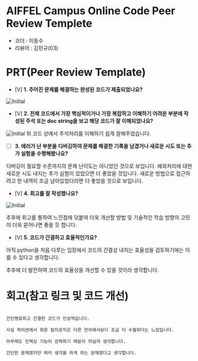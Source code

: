 # AIFFEL Campus Online Code Peer Review Templete
- 코더 : 이동수
- 리뷰어 : 김민규(03)


# PRT(Peer Review Template)
- [V]  **1. 주어진 문제를 해결하는 완성된 코드가 제출되었나요?**

![Initial](https://github.com/mk-felix/Lee-Dongsu-fork/blob/master/Python/Sub%20Quest%20C%2001/PRT_1.png)
    
- [V]  **2. 전체 코드에서 가장 핵심적이거나 가장 복잡하고 이해하기 어려운 부분에 작성된 
주석 또는 doc string을 보고 해당 코드가 잘 이해되었나요?**


![Initial](https://github.com/mk-felix/Lee-Dongsu-fork/blob/master/Python/Sub%20Quest%20C%2001/PRT_2.png) 
    위 코드 상에서 주석처리를 이해하기 쉽게 잘해주었습니다. 
        
- [ ]  **3. 에러가 난 부분을 디버깅하여 문제를 해결한 기록을 남겼거나
새로운 시도 또는 추가 실험을 수행해봤나요?**

 디버깅이 필요할 수준까지의 문제 난이도는 아니었던 것으로 보입니다. 예외처리에 대한 새로운 시도 내지는 추가 실험이 있었으면 더 좋았을 것입니다. 새로운 방법으로 접근하려고 한 내역이 조금 남아있었더라면 더 좋았을 것으로 보입니다.
        
- [V]  **4. 회고를 잘 작성했나요?**

![Initial](https://github.com/mk-felix/Lee-Dongsu-fork/blob/master/Python/Sub%20Quest%20C%2001/PRT_2.png) 

추후에 회고를 통하여 느낀점에 덧붙여 더욱 개선할 방법 및 기술적인 학습 방향의 고민이 더욱 묻어나면 좋을 듯 합니다.
        
- [V]  **5. 코드가 간결하고 효율적인가요?**

아직 python을 처음 다루는 입장에서 코드의 간결성 내지는 효율성을 검토하기에는 이를 수 있다고 생각합니다. 

추후에 더 발전하여 코드의 효율성을 개선할 수 있을 것이라 생각합니다.


# 회고(참고 링크 및 코드 개선)
```

간단명료하고 간결한 코드가 인상적입니다. 

사실 파이썬에서 회문 탐지로직은 다른 언어에서보다 조금 더 수월하다는 느낌입니다. 

아무래도 인덱싱 기능이 강력하기 때문이 아닐까 생각합니다.

간단한 문제였지만 여러 생각을 하게 하는 문제였다고 생각합니다. 



```
